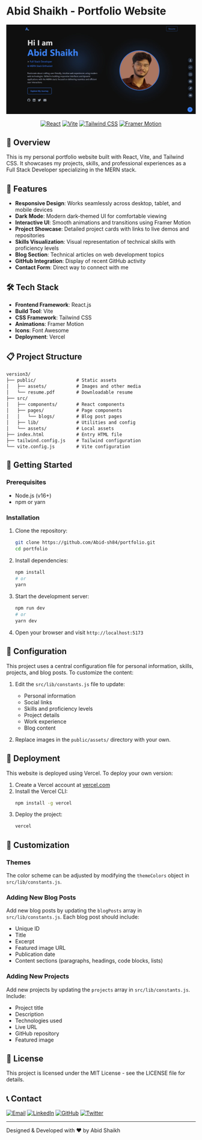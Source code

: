 # Abid Shaikh - Portfolio Website

![Portfolio Preview](/public/assets/abid_portfolio.jpeg)

<div align="center">
  
[![React](https://img.shields.io/badge/React-20232A?style=for-the-badge&logo=react&logoColor=61DAFB)](https://reactjs.org/)
[![Vite](https://img.shields.io/badge/Vite-646CFF?style=for-the-badge&logo=vite&logoColor=white)](https://vitejs.dev/)
[![Tailwind CSS](https://img.shields.io/badge/Tailwind_CSS-38B2AC?style=for-the-badge&logo=tailwind-css&logoColor=white)](https://tailwindcss.com/)
[![Framer Motion](https://img.shields.io/badge/Framer_Motion-0055FF?style=for-the-badge&logo=framer&logoColor=white)](https://www.framer.com/motion/)

</div>

## 🌟 Overview

This is my personal portfolio website built with React, Vite, and Tailwind CSS. It showcases my projects, skills, and professional experiences as a Full Stack Developer specializing in the MERN stack.

## 🚀 Features

- **Responsive Design**: Works seamlessly across desktop, tablet, and mobile devices
- **Dark Mode**: Modern dark-themed UI for comfortable viewing
- **Interactive UI**: Smooth animations and transitions using Framer Motion
- **Project Showcase**: Detailed project cards with links to live demos and repositories
- **Skills Visualization**: Visual representation of technical skills with proficiency levels
- **Blog Section**: Technical articles on web development topics
- **GitHub Integration**: Display of recent GitHub activity
- **Contact Form**: Direct way to connect with me

## 🛠️ Tech Stack

- **Frontend Framework**: React.js
- **Build Tool**: Vite
- **CSS Framework**: Tailwind CSS
- **Animations**: Framer Motion
- **Icons**: Font Awesome
- **Deployment**: Vercel

## 📋 Project Structure

```
version3/
├── public/               # Static assets
│   ├── assets/           # Images and other media
│   └── resume.pdf        # Downloadable resume
├── src/
│   ├── components/       # React components
│   ├── pages/            # Page components
│   │   └── blogs/        # Blog post pages
│   ├── lib/              # Utilities and config
│   └── assets/           # Local assets
├── index.html            # Entry HTML file
├── tailwind.config.js    # Tailwind configuration
└── vite.config.js        # Vite configuration
```

## 🚦 Getting Started

### Prerequisites

- Node.js (v16+)
- npm or yarn

### Installation

1. Clone the repository:
   ```bash
   git clone https://github.com/Abid-sh84/portfolio.git
   cd portfolio
   ```

2. Install dependencies:
   ```bash
   npm install
   # or
   yarn
   ```

3. Start the development server:
   ```bash
   npm run dev
   # or
   yarn dev
   ```

4. Open your browser and visit `http://localhost:5173`

## 🔧 Configuration

This project uses a central configuration file for personal information, skills, projects, and blog posts. To customize the content:

1. Edit the `src/lib/constants.js` file to update:
   - Personal information
   - Social links
   - Skills and proficiency levels
   - Project details
   - Work experience
   - Blog content

2. Replace images in the `public/assets/` directory with your own.

## 📱 Deployment

This website is deployed using Vercel. To deploy your own version:

1. Create a Vercel account at [vercel.com](https://vercel.com)
2. Install the Vercel CLI:
   ```bash
   npm install -g vercel
   ```
3. Deploy the project:
   ```bash
   vercel
   ```

## 🎨 Customization

### Themes

The color scheme can be adjusted by modifying the `themeColors` object in `src/lib/constants.js`.

### Adding New Blog Posts

Add new blog posts by updating the `blogPosts` array in `src/lib/constants.js`. Each blog post should include:
- Unique ID
- Title
- Excerpt
- Featured image URL
- Publication date
- Content sections (paragraphs, headings, code blocks, lists)

### Adding New Projects

Add new projects by updating the `projects` array in `src/lib/constants.js`. Include:
- Project title
- Description
- Technologies used
- Live URL
- GitHub repository
- Featured image

## 📄 License

This project is licensed under the MIT License - see the LICENSE file for details.

## 📞 Contact

[![Email](https://img.shields.io/badge/Email-D14836?style=for-the-badge&logo=gmail&logoColor=white)](mailto:muhammadabid9326@gmail.com)
[![LinkedIn](https://img.shields.io/badge/LinkedIn-0077B5?style=for-the-badge&logo=linkedin&logoColor=white)](https://www.linkedin.com/in/shkabid40/)
[![GitHub](https://img.shields.io/badge/GitHub-100000?style=for-the-badge&logo=github&logoColor=white)](https://github.com/Abid-sh84)
[![Twitter](https://img.shields.io/badge/Twitter-1DA1F2?style=for-the-badge&logo=twitter&logoColor=white)](https://x.com/AbidShaikh550)

---

Designed & Developed with ❤️ by Abid Shaikh

